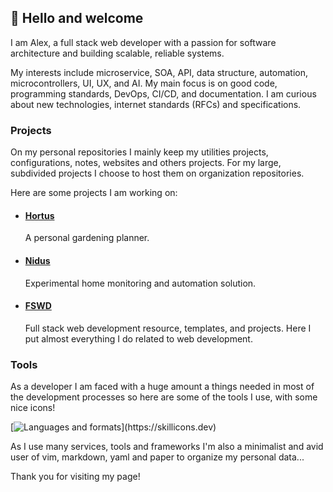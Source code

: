 ## 👋 Hello and welcome

I am Alex, a full stack web developer with a passion for software architecture and building scalable, reliable systems.

My interests include microservice, SOA, API, data structure, automation, microcontrollers, UI, UX, and AI.
My main focus is on good code, programming standards, DevOps,
CI/CD, and documentation. I am curious about new technologies, internet standards (RFCs) and specifications.

### Projects

On my personal repositories I mainly keep my utilities projects, configurations, notes, websites and others projects.
For my large, subdivided projects I choose to host them on organization repositories.

Here are some projects I am working on: 

- #### [Hortus](https://github.com/open-hortus)

  A personal gardening planner.

- #### [Nidus](https://github.com/open-nidus)

  Experimental home monitoring and automation solution.

- #### [FSWD](https://github.com/open-fswd)

  Full stack web development resource, templates, and projects. Here I put almost everything I do related to web development.

### Tools

As a developer I am faced with a huge amount a things needed in most of the
development processes so here are some of the tools I use, with some nice icons!

[![Languages and formats](https://skillicons.dev/icons?i=ts,go,angular,nestjs,react,nodejs,express,mysql,postgres,mongodb,redis,nginx,docker,)](https://skillicons.dev)

As I use many services, tools and frameworks I'm also a minimalist and avid user of vim, markdown, yaml and paper to organize my personal data...

Thank you for visiting my page!
